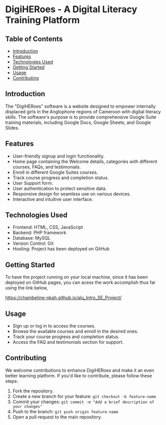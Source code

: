 # DigiHERoes - A Digital Literacy Training Platform

## Table of Contents
- [Introduction](#introduction)
- [Features](#features)
- [Technologies Used](#technologies-used)
- [Getting Started](#getting-started)
- [Usage](#usage)
- [Contributing](#contributing)

## Introduction
The "DigiHERoes" software is a website designed to empower internally displaced girls in the Anglophone regions of Cameroon with digital literacy skills. The software's purpose is to provide comprehensive Google Suite training materials, including Google Docs, Google Sheets, and Google Slides.

## Features
- User-friendly signup and login functionality.
- Home page containing the Welcome details, categories with different courses, FAQs, and testimonials.
- Enroll in different Google Suites courses.
- Track course progress and completion status.
- User Support form.
- User authentication to protect sensitive data.
- Responsive design for seamless use on various devices.
- Interactive and intuitive user interface.

## Technologies Used
- Frontend: HTML, CSS, JavaScript
- Backend: PHP framework
- Database: MySQL
- Version Control: Git
- Hosting: Project has been deployed on GitHub

## Getting Started
To have the project running on your local machine, since it has been deployed on GitHub pages, 
you can acess the work accomplish thus far using the link below,

https://chambeline-nkah.github.io/alu_Intro_SE_Project/


## Usage
- Sign up or log in to access the courses.
- Browse the available courses and enroll in the desired ones.
- Track your course progress and completion status.
- Access the FAQ and testimonials section for support.


## Contributing
We welcome contributions to enhance DigiHERoes and make it an even better learning platform. If you'd like to contribute, please follow these steps:

1. Fork the repository.
2. Create a new branch for your feature: `git checkout -b feature-name`
3. Commit your changes: `git commit -m "Add a brief description of your changes"`
4. Push to the branch: `git push origin feature-name`
5. Open a pull request to the main repository.
